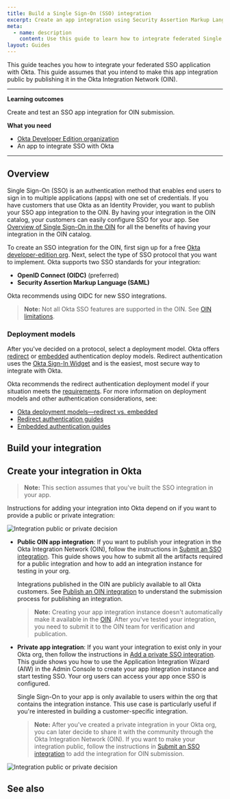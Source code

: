 ```yaml
---
title: Build a Single Sign-On (SSO) integration
excerpt: Create an app integration using Security Assertion Markup Language (SAML) or OpenID Connect (OIDC).
meta:
  - name: description
    content: Use this guide to learn how to integrate federated Single Sign-On with Okta for your app.
layout: Guides
---
```


This guide teaches you how to integrate your federated SSO application with Okta. This guide assumes that you intend to make this app integration public by publishing it in the Okta Integration Network (OIN).

---

**Learning outcomes**

Create and test an SSO app integration for OIN submission.

**What you need**

* [Okta Developer Edition organization](https://developer.okta.com/signup/)
* An app to integrate SSO with Okta

---

## Overview

Single Sign-On (SSO) is an authentication method that enables end users to sign in to multiple applications (apps) with one set of credentials. If you have customers that use Okta as an Identity Provider, you want to publish your SSO app integration to the OIN. By having your integration in the OIN catalog, your customers can easily configure SSO for your app. See [Overview of Single Sign-On in the OIN](/docs/guides/oin-sso-overview) for all the benefits of having your integration in the OIN catalog.

To create an SSO integration for the OIN, first sign up for a free [Okta developer-edition org](https://developer.okta.com/signup/). Next, select the type of SSO protocol that you want to implement. Okta supports two SSO standards for your integration:

* **OpenID Connect (OIDC)** (preferred)
* **Security Assertion Markup Language (SAML)**

Okta recommends using OIDC for new SSO integrations.

> **Note:** Not all Okta SSO features are supported in the OIN. See [OIN limitations](/docs/guides/submit-app-prereq/main/#oin-limitations).

### Deployment models

After you've decided on a protocol, select a deployment model. Okta offers [redirect](/docs/concepts/redirect-vs-embedded/#redirect-authentication) or [embedded](/docs/concepts/redirect-vs-embedded/#embedded-authentication) authentication deploy models. Redirect authentication uses the [Okta Sign-In Widget](https://github.com/okta/okta-signin-widget#okta-sign-in-widget) and is the easiest, most secure way to integrate with Okta.

Okta recommends the redirect authentication deployment model if your situation meets the [requirements](/docs/concepts/redirect-vs-embedded/#redirect-vs-embedded). For more information on deployment models and other authentication considerations, see:

* [Okta deployment models&mdash;redirect vs. embedded](/docs/concepts/redirect-vs-embedded/)
* [Redirect authentication guides](/docs/guides/redirect-authentication/)
* [Embedded authentication guides](/docs/guides/embedded-authentication/)

## Build your integration

<StackSnippet snippet="prep" />

## Create your integration in Okta

> **Note:** This section assumes that you've built the SSO integration in your app.

Instructions for adding your integration into Okta depend on if you want to provide a public or private integration:

<div class=half>

![Integration public or private decision](/img/oin/appIntegrationDecision2.png)

</div>
<!--
@startuml
:Build an integration;
if (Public or private?) then (public)
  :Submit an OIN integration;
  kill
else (private)
  :Add a private integration;
  kill
endif
@enduml
-->

* **Public OIN app integration**: If you want to publish your integration in the Okta Integration Network (OIN), follow the instructions in [Submit an SSO integration](/docs/guides/submit-oin-app/). This guide shows you how to submit all the artifacts required for a public integration and how to add an integration instance for testing in your org.

  Integrations published in the OIN are publicly available to all Okta customers. See [Publish an OIN integration](/docs/guides/submit-app-overview/) to understand the submission process for publishing an integration.

  > **Note:** Creating your app integration instance doesn't automatically make it available in the [OIN](https://www.okta.com/integrations/). After you've tested your integration, you need to submit it to the OIN team for verification and publication.

* **Private app integration**: If you want your integration to exist only in your Okta org, then follow the instructions in [Add a private SSO integration](/docs/guides/submit-private-app). This guide shows you how to use the Application Integration Wizard (AIW) in the Admin Console to create your app integration instance and start testing SSO. Your org users can access your app once SSO is configured.

  Single Sign-On to your app is only available to users within the org that contains the integration instance. This use case is particularly useful if you're interested in building a customer-specific integration.

  > **Note:** After you've created a private integration in your Okta org, you can later decide to share it with the community through the Okta Integration Network (OIN). If you want to make your integration public, follow the instructions in [Submit an SSO integration](/docs/guides/submit-oin-app/) to add the integration for OIN submission.

<div>

![Integration public or private decision](/img/oin/appIntegrationDecision.png)

<!-- #Note: need to put the arrow > after the double-dash in the script below

@startuml
skinparam actorStyle awesome
:ISV: -- (develop)
(develop) -- [publicOrPrivate]
[publicOrPrivate] -- (Builds an OIN integration)
[publicOrPrivate] -- (Creates a private integration)
"ISV developer" as ISV
"Builds the integration" as (develop)
"Private or public app?" as [publicOrPrivate]
@enduml

-->

</div>

## See also

<StackSnippet snippet="see-also" />
